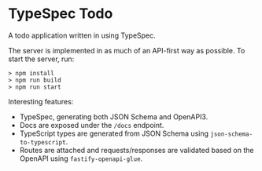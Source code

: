 # TypeSpec Todo

A todo application written in using TypeSpec.

The server is implemented in as much of an API-first way as possible. To start the server, run:

```
> npm install
> npm run build
> npm run start
```

Interesting features:

- TypeSpec, generating both JSON Schema and OpenAPI3.
- Docs are exposed under the `/docs` endpoint.
- TypeScript types are generated from JSON Schema using `json-schema-to-typescript`.
- Routes are attached and requests/responses are validated based on the OpenAPI using `fastify-openapi-glue`.
